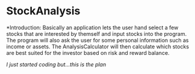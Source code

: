# StockAnalysis

*Introduction: Basically an application lets the user hand select a few stocks that are interested by themself and input stocks into the program. The program will also ask the user for some personal information such as income or assets. The AnalysisCalculator will then calculate which stocks are best suited for the investor based on risk and reward balance.

_I just started coding but...this is the plan_

